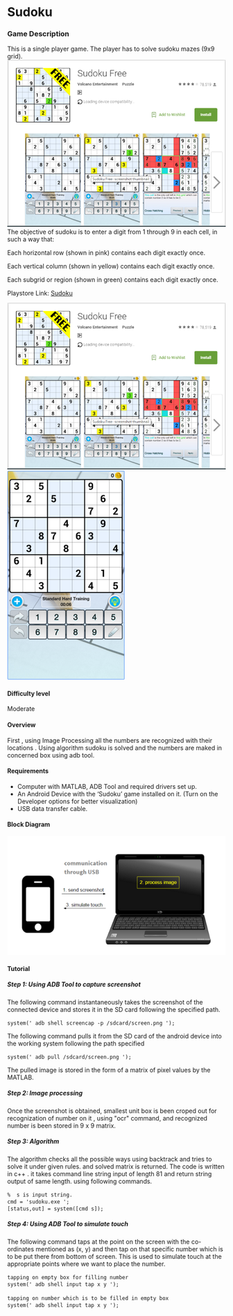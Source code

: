 # Sudoku


### Game Description
This is a single player game. The player has to solve sudoku mazes (9x9 grid).
![Playstore](/Images/playstore_sudoku.png) 
The objective of sudoku is to enter a digit from 1 through 9 in each cell, in such a way that:

 Each horizontal row (shown in pink) contains each digit exactly once.

 Each vertical column (shown in yellow) contains each digit exactly once.

 Each subgrid or region (shown in green) contains each digit exactly once.


Playstore Link: [Sudoku](https://play.google.com/store/apps/details?id=le.lenovo.sudoku&hl=en)

![Playstore](/Images/playstore_sudoku.png) 
![Image](/Images/sudo.png)

#### Difficulty level
Moderate

#### Overview
First , using Image Processing all the numbers are recognized with their locations .  Using algorithm sudoku is solved and the numbers are maked in concerned box using adb tool.


#### Requirements
- Computer with MATLAB, ADB Tool and required drivers set up.
- An Android Device with the ‘Sudoku’ game installed on it. (Turn on the Developer options for better visualization)
- USB data transfer cable.

#### Block Diagram

![BlockDiagram](/Images/BlockDiagram.png)

#### Tutorial
##### Step 1: Using ADB Tool to capture screenshot
The following command instantaneously takes the screenshot of the connected device and stores it in the SD card following the specified path.
  
  ```                     
system(' adb shell screencap -p /sdcard/screen.png ');
```       

The following command pulls it from the SD card of the android device into the working system following the path specified

```
system(' adb pull /sdcard/screen.png ');
  ```
  
The pulled image is stored in the form of a matrix of pixel values by the MATLAB.
                
                
##### Step 2: Image processing

Once the screenshot is obtained, smallest unit box is been croped out for recognization of number on it , using "ocr" command, and recognized number  is been stored in 9 x 9 matrix.

##### Step 3: Algorithm

The algorithm checks all the possible ways using backtrack and tries to solve it under given rules. and solved matrix is returned.
The code is written in c++ . it takes command line string input of length 81 and return string output of same length. using following commands.
```
%  s is input string.
cmd = 'sudoku.exe ';
[status,out] = system([cmd s]);
```

##### Step 4: Using ADB Tool to simulate touch
The following command taps at the point on the screen with the co-ordinates mentioned as (x, y) and then tap  on that specific number which is to be put there from bottom of screen. This is used to simulate touch at the appropriate points where we want to place the number.

```
tapping on empty box for filling number 
system(' adb shell input tap x y ');

tapping on number which is to be filled in empty box
system(' adb shell input tap x y ');
```               